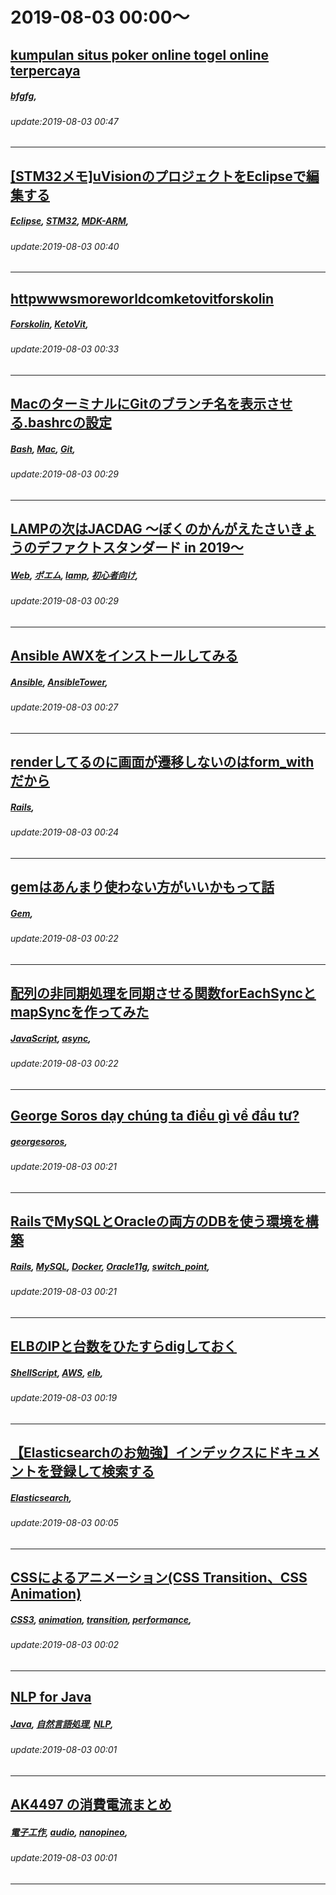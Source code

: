 # 2019-08-03 00:00～
## [kumpulan situs poker online togel online terpercaya ](https://qiita.com/okisavrudin/items/1250ee38312756fd6f78)
##### [bfgfg](https://qiita.com/tags/bfgfg), 
###### update:2019-08-03 00:47
---
## [[STM32メモ]uVisionのプロジェクトをEclipseで編集する](https://qiita.com/stm32p103/items/68c3413822a70dc61aa2)
##### [Eclipse](https://qiita.com/tags/Eclipse), [STM32](https://qiita.com/tags/STM32), [MDK-ARM](https://qiita.com/tags/MDK-ARM), 
###### update:2019-08-03 00:40
---
## [httpwwwsmoreworldcomketovitforskolin](https://qiita.com/cugsaiha/items/325b3d25a338735bfc5e)
##### [Forskolin](https://qiita.com/tags/Forskolin), [KetoVit](https://qiita.com/tags/KetoVit), 
###### update:2019-08-03 00:33
---
## [MacのターミナルにGitのブランチ名を表示させる.bashrcの設定](https://qiita.com/yutaroadachi/items/3ea4279d1bbe49f58da6)
##### [Bash](https://qiita.com/tags/Bash), [Mac](https://qiita.com/tags/Mac), [Git](https://qiita.com/tags/Git), 
###### update:2019-08-03 00:29
---
## [LAMPの次はJACDAG ～ぼくのかんがえたさいきょうのデファクトスタンダード in 2019～](https://qiita.com/robitan/items/35ee8cfbbdb5e83feb6b)
##### [Web](https://qiita.com/tags/Web), [ポエム](https://qiita.com/tags/ポエム), [lamp](https://qiita.com/tags/lamp), [初心者向け](https://qiita.com/tags/初心者向け), 
###### update:2019-08-03 00:29
---
## [Ansible AWXをインストールしてみる](https://qiita.com/nakacya/items/b80575210d2168284d89)
##### [Ansible](https://qiita.com/tags/Ansible), [AnsibleTower](https://qiita.com/tags/AnsibleTower), 
###### update:2019-08-03 00:27
---
## [renderしてるのに画面が遷移しないのはform_withだから](https://qiita.com/itume/items/e606c72e3621c84e1a53)
##### [Rails](https://qiita.com/tags/Rails), 
###### update:2019-08-03 00:24
---
## [gemはあんまり使わない方がいいかもって話](https://qiita.com/kt215prg/items/226815dfc7f3a7252341)
##### [Gem](https://qiita.com/tags/Gem), 
###### update:2019-08-03 00:22
---
## [配列の非同期処理を同期させる関数forEachSyncとmapSyncを作ってみた](https://qiita.com/querykuma/items/2abf33629c924a88f853)
##### [JavaScript](https://qiita.com/tags/JavaScript), [async](https://qiita.com/tags/async), 
###### update:2019-08-03 00:22
---
## [George Soros dạy chúng ta điều gì về đầu tư?](https://qiita.com/Steven888/items/ed4dd6ef872b0068a165)
##### [georgesoros](https://qiita.com/tags/georgesoros), 
###### update:2019-08-03 00:21
---
## [RailsでMySQLとOracleの両方のDBを使う環境を構築](https://qiita.com/kametter/items/36530b90690e649587ee)
##### [Rails](https://qiita.com/tags/Rails), [MySQL](https://qiita.com/tags/MySQL), [Docker](https://qiita.com/tags/Docker), [Oracle11g](https://qiita.com/tags/Oracle11g), [switch_point](https://qiita.com/tags/switch_point), 
###### update:2019-08-03 00:21
---
## [ELBのIPと台数をひたすらdigしておく](https://qiita.com/yamazon/items/3f1c2c91ce9711104979)
##### [ShellScript](https://qiita.com/tags/ShellScript), [AWS](https://qiita.com/tags/AWS), [elb](https://qiita.com/tags/elb), 
###### update:2019-08-03 00:19
---
## [【Elasticsearchのお勉強】インデックスにドキュメントを登録して検索する ](https://qiita.com/hiroshi_maz/items/fbd00b7870d495d27d7c)
##### [Elasticsearch](https://qiita.com/tags/Elasticsearch), 
###### update:2019-08-03 00:05
---
## [CSSによるアニメーション(CSS Transition、CSS Animation)](https://qiita.com/takeshisakuma/items/e178e545089bce4efdad)
##### [CSS3](https://qiita.com/tags/CSS3), [animation](https://qiita.com/tags/animation), [transition](https://qiita.com/tags/transition), [performance](https://qiita.com/tags/performance), 
###### update:2019-08-03 00:02
---
## [NLP for Java](https://qiita.com/oyahiroki/items/a2730d79c6022d700965)
##### [Java](https://qiita.com/tags/Java), [自然言語処理](https://qiita.com/tags/自然言語処理), [NLP](https://qiita.com/tags/NLP), 
###### update:2019-08-03 00:01
---
## [AK4497 の消費電流まとめ](https://qiita.com/blue-7/items/1bb302a9ff16ae85d854)
##### [電子工作](https://qiita.com/tags/電子工作), [audio](https://qiita.com/tags/audio), [nanopineo](https://qiita.com/tags/nanopineo), 
###### update:2019-08-03 00:01
---





